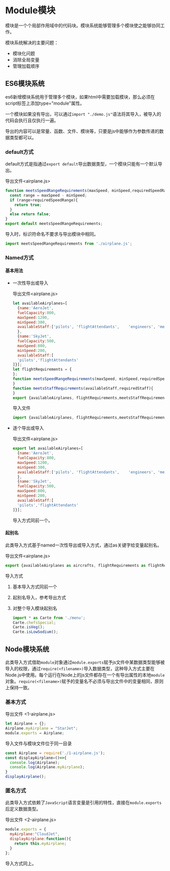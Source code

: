 # Module模块

模块是一个个局部作用域中的代码块。模块系统能够管理多个模块使之能够协同工作。

模块系统解决的主要问题：

* 模块化问题
* 消除全局变量
* 管理加载顺序

## ES6模块系统

es6新增模块系统用于管理多个模块，如果html中需要加载模块，那么必须在script标签上添加type="module"属性。

一个模块如果没有导出，可以通过`import "./demo.js"`语法将其导入，被导入的代码会执行且仅执行一遍。

导出的内容可以是常量、函数、文件、模块等，只要是js中能够作为参数传递的数据类型都可以。

### default方式

default方式是指通过`export default`导出数据类型，一个模块只能有一个默认导出。

导出文件<airplane.js>

```javascript
function meetsSpeedRangeRequirements(maxSpeed, minSpeed,requiredSpeedRange){
  const range = maxSpeed - minSpeed;
  if (range>requiredSpeedRange){
    return true;
  }
  else return false;
}
export default meetsSpeedRangeRequirements;
```

导入时，标识符命名不要求与导出模块中相同。

```javascript
import meetsSpeedRangeRequirements from './airplane.js';
```

### Named方式

#### 基本用法

* 一次性导出或导入

  导出文件<airplane.js>

  ```javascript
  let availableAirplanes=[
    {name:'AeroJet',
    fuelCapacity:800,
    maxSpeed:1200,
    minSpeed:300,
    availableStaff:['pilots', 'flightAttendants',    'engineers', 'medicalAssistance','sensorOperators']
    },
    {name:'SkyJet',
    fuelCapacity:500,
    maxSpeed:800,
    minSpeed:200,
    availableStaff:[
    'pilots','flightAttendants'
  ]}];
  let flightRequirements = {
  };
  function meetsSpeedRangeRequirements(maxSpeed, minSpeed,requiredSpeedRange){
  }
  function meetsStaffRequirements(availableStaff,requiredStaff){
  }
  export {availableAirplanes, flightRequirements,meetsStaffRequirements};
  ```

  导入文件

  ```javascript
  import {availableAirplanes, flightRequirements,meetsStaffRequirements} from './airplane';
  ```

* 逐个导出或导入

  导出文件<airplane.js>

  ```javascript
  export let availableAirplanes=[
    {name:'AeroJet',
    fuelCapacity:800,
    maxSpeed:1200,
    minSpeed:300,
    availableStaff:['pilots', 'flightAttendants',    'engineers', 'medicalAssistance','sensorOperators']
    },
    {name:'SkyJet',
    fuelCapacity:500,
    maxSpeed:800,
    minSpeed:200,
    availableStaff:[
    'pilots','flightAttendants'
  ]}];
  ```

  导入方式同前一个。

#### 起别名

此类导入方式基于named一次性导出或导入方式，通过as关键字给变量起别名。

导出文件<airplane.js>

```javascript
export {availableAirplanes as aircrafts, flightRequirements as flightReqs,meetsStaffRequirements as meetsStaffReqs,meetsSpeedRangeRequirements as meetsSpeedRangeReqs};
```

导入方式

1. 基本导入方式同前一个

2. 起别名导入，参考导出方式

3. 对整个导入模块起别名

   ```javascript
   import * as Carte from './menu';
   Carte.chefsSpecial;
   Carte.isVeg();
   Carte.isLowSodium(); 
   ```

## Node模块系统

此类导入方式借助`module`对象通过`module.exports`赋予js文件中某数据类型能够被导入的权限，通过`require(<filename>)`导入数据类型，这种导入方式主要在Node.js中使用。每个运行在Node上的js文件都存在一个有导出属性的本地`module`对象。`require(<filename>)`赋予的变量名不必须与导出文件中的变量相同，原则上保持一致。

### 基本方式

导出文件 <1-airplane.js>

```javascript
let Airplane = {};
Airplane.myAirplane = "StarJet";
module.exports = Airplane;
```

导入文件与模块文件位于同一目录

```javascript
const Airplane = require('./1-airplane.js');
const displayAirplane=()=>{
  console.log(Airplane);
  console.log(Airplane.myAirplane);
}
displayAirplane();
```

### 匿名方式

此类导入方式依赖了`JavaScript`语言变量是引用的特性，直接在`module.exports`后定义数据类型。

导出文件 <2-airplane.js>

```javascript
module.exports = {
  myAirplane:"CloudJet",
  displayAirplane:function(){
    return this.myAirplane;
  }
};
```

导入方式同上。